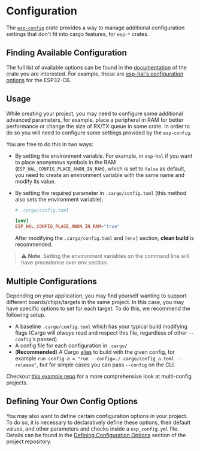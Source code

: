 # Configuration

The [`esp-config`][esp-config] crate provides a way to manage additional configuration settings that don't fit into cargo features, for `esp-*` crates.

## Finding Available Configuration

The full list of available options can be found in the [documentation] of the crate you are interested. For example, these are [esp-hal's configuration options] for the ESP32-C6.

## Usage

While creating your project, you may need to configure some additional advanced parameters, for example, place a peripheral in RAM for better performance or change the size of RX/TX queue in some crate. In order to do so you will need to configure some settings provided by the `esp-config`. 

You are free to do this in two ways:

- By setting the environment variable. For example, in `esp-hal` if you want to place anonymous symbols in the RAM (`ESP_HAL_CONFIG_PLACE_ANON_IN_RAM`), which is set to `false` as default, you need to create an environment variable with the same name and modify its value.

- By setting the required parameter in `.cargo/config.toml` (this method also sets the environment variable):
    ```toml
    # .cargo/config.toml

    [env]
    ESP_HAL_CONFIG_PLACE_ANON_IN_RAM="true"
    ```
    After modifying the `.cargo/config.toml` and `[env]` section, **clean build** is recommended.

> ⚠️ **Note**: Setting the environment variables on the command line will have precedence over env section.

## Multiple Configurations

Depending on your application, you may find yourself wanting to support different boards/chips/targets in the same project. In this case, you may have specific options to set for each target. To do this, we recommend the following setup.

* A baseline `.cargo/config.toml` which has your typical build modifying flags (Cargo will _always_ read and respect this file, regardless of other `--config`'s passed)
* A config file for each configuration in `.cargo/`
* (**Recommended**) A Cargo [alias] to build with the given config, for example `run-config-a = "run --config=./.cargo/config_a.toml --release"`, but for simple cases you can pass `--config` on the CLI. 

Checkout [this example repo] for a more comprehensive look at multi-config projects.

## Defining Your Own Config Options

You may also want to define certain configuration options in your project. To do so, it is necessary to declaratively define these options, their default values, and other parameters and checks inside a `esp_config.yml` file. Details can be found in the [Defining Configuration Options] section of the project repository.

[documentation]: https://docs.espressif.com/projects/rust/
[esp-config]: https://crates.io/crates/esp-config
[Defining Configuration Options]: https://github.com/esp-rs/esp-hal/tree/main/esp-config#defining-configuration-options
<!-- TODO, can we get latest to work here instead of 1.0.0-rc.0? -->
[esp-hal's configuration options]: https://docs.espressif.com/projects/rust/esp-hal/1.0.0-rc.0/esp32c6/esp_hal/index.html#additional-configuration
[this example repo]: https://github.com/bjoernQ/esp-hal-multiconfig-example/tree/main
[alias]: https://doc.rust-lang.org/cargo/reference/config.html#alias